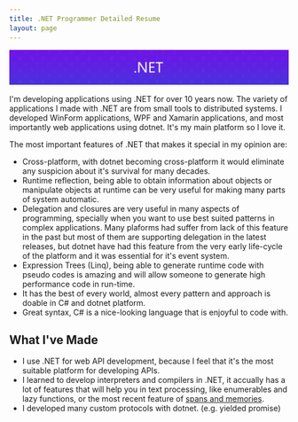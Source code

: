 ```yaml
---
title: .NET Programmer Detailed Resume
layout: page
---
```


![DotNET Banner](/assets/img/content/about/dotnet-standard-banner.jpg)

I'm developing applications using .NET for over 10 years now. The variety of applications I made with .NET are
from small tools to distributed systems. I developed WinForm applications, WPF and Xamarin applications, and most importantly web applications using dotnet.
It's my main platform so I love it.


The most important features of .NET that makes it special in my opinion are:
* Cross-platform, with dotnet becoming cross-platform it would eliminate any suspicion about it's survival for many decades.
* Runtime reflection, being able to obtain information about objects or manipulate objects at runtime can be very useful for
making many parts of system automatic.
* Delegation and closures are very useful in many aspects of programming, specially when you want to use best suited patterns in complex applications.
Many plaforms had suffer from lack of this feature in the past but most of them are supporting delegation in the latest releases,
but dotnet have had this feature from the very early life-cycle of the platform and it was essential for it's event system.
* Expression Trees (Linq), being able to generate runtime code with pseudo codes is amazing and will allow someone to generate
high performance code in run-time.
* It has the best of every world, almost every pattern and approach is doable in C# and dotnet platform.
* Great syntax, C# is a nice-looking language that is enjoyful to code with.


## What I've Made
* I use .NET for web API development, because I feel that it's the most suitable platform for developing APIs.
* I learned to develop interpreters and compilers in .NET, it accually has a lot of features that will help you in text processing, like
    enumerables and lazy functions, or the most recent feature of [spans and memories](http://web.archive.org/save/https://docs.microsoft.com/en-us/archive/msdn-magazine/2018/january/csharp-all-about-span-exploring-a-new-net-mainstay).
* I developed many custom protocols with dotnet. (e.g. yielded promise<!--[Yielded promise](/posts/yielded-response-in-web)-->)

